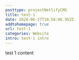 ```yaml
---
posttype: projectNetlifyCMS
title: test-1
date: 2020-06-27T10:58:06.952Z
addtohomepage: true
url: test-1
categories: Website
intro: test-1 intro
---
```

test 1 content